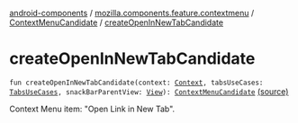 [android-components](../../index.md) / [mozilla.components.feature.contextmenu](../index.md) / [ContextMenuCandidate](index.md) / [createOpenInNewTabCandidate](./create-open-in-new-tab-candidate.md)

# createOpenInNewTabCandidate

`fun createOpenInNewTabCandidate(context: `[`Context`](https://developer.android.com/reference/android/content/Context.html)`, tabsUseCases: `[`TabsUseCases`](../../mozilla.components.feature.tabs/-tabs-use-cases/index.md)`, snackBarParentView: `[`View`](https://developer.android.com/reference/android/view/View.html)`): `[`ContextMenuCandidate`](index.md) [(source)](https://github.com/mozilla-mobile/android-components/blob/master/components/feature/contextmenu/src/main/java/mozilla/components/feature/contextmenu/ContextMenuCandidate.kt#L61)

Context Menu item: "Open Link in New Tab".

